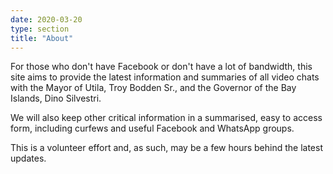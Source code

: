 ```yaml
---
date: 2020-03-20
type: section
title: "About"
---
```


For those who don't have Facebook or don't have a lot of bandwidth, this site
aims to provide the latest information and summaries of all video chats with
the Mayor of Utila, Troy Bodden Sr., and the Governor of the Bay Islands, Dino
Silvestri.

We will also keep other critical information in a summarised, easy to access
form, including curfews and useful Facebook and WhatsApp groups.

This is a volunteer effort and, as such, may be a few hours behind the latest
updates.
